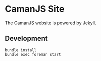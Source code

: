# CamanJS Site

The CamanJS website is powered by Jekyll.

## Development

```
bundle install
bundle exec foreman start
```
